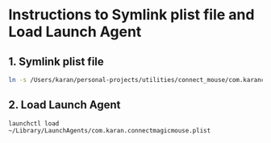 # Instructions to Symlink plist file and Load Launch Agent

## 1. Symlink plist file

```sh
ln -s /Users/karan/personal-projects/utilities/connect_mouse/com.karanconnectmagicmouse.plist ~/Library/LaunchAgents/com.karan.connectmagicmouse.plist
```

## 2. Load Launch Agent

```
launchctl load ~/Library/LaunchAgents/com.karan.connectmagicmouse.plist
```
